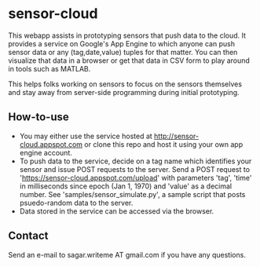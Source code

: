 sensor-cloud
============

This webapp assists in prototyping sensors that push data to the cloud. It provides a service on Google's App Engine to which anyone can push sensor data or any (tag,date,value) tuples for that matter. You can then visualize that data in a browser or get that data in CSV form to play around in tools such as MATLAB.

This helps folks working on sensors to focus on the sensors themselves and stay away from server-side programming during initial prototyping.

How-to-use
----------

- You may either use the service hosted at http://sensor-cloud.appspot.com or clone this repo and host it using your own app engine account. 
- To push data to the service, decide on a tag name which identifies your sensor and issue POST requests to the server. Send a POST request to 'https://sensor-cloud.appspot.com/upload' with parameters 'tag', 'time' in milliseconds since epoch (Jan 1, 1970) and 'value' as a decimal number. See 'samples/sensor_simulate.py', a sample script that posts psuedo-random data to the server.
- Data stored in the service can be accessed via the browser.

Contact
-------

Send an e-mail to sagar.writeme AT gmail.com if you have any questions.
